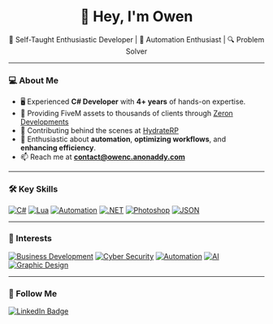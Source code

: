 <h1 align="center">👋 Hey, I'm Owen</h1>

<p align="center">
🎯 Self-Taught Enthusiastic Developer | 🤖 Automation Enthusiast | 🔍 Problem Solver
</p>

---

### 💻 About Me

- 🖥️ Experienced **C# Developer** with **4+ years** of hands-on expertise.
- 🔭 Providing FiveM assets to thousands of clients through [Zeron Developments](https://zeron.dev/)
- 📲 Contributing behind the scenes at [HydrateRP](https://hydraterp.com/)
- 🌱 Enthusiastic about **automation**, **optimizing workflows**, and **enhancing efficiency**.
- 📫 Reach me at **contact@owenc.anonaddy.com**

---

### 🛠️ Key Skills

[![C#](https://custom-icon-badges.demolab.com/badge/C%23-00599C)](#)
[![Lua](https://img.shields.io/badge/Lua-1E75B6)](#)
[![Automation](https://img.shields.io/badge/Automation-E63946)](#)
[![.NET](https://img.shields.io/badge/.NET-6C2DC7)](#)
[![Photoshop](https://img.shields.io/badge/Photoshop-31A8FF)](#)
[![JSON](https://img.shields.io/badge/JSON-F69C00)](#)

---

### 🧠 Interests

[![Business Development](https://img.shields.io/badge/Business%20Development-0077B5)](#)
[![Cyber Security](https://img.shields.io/badge/Cyber%20Security-121212)](#)
[![Automation](https://img.shields.io/badge/Automation-E63946)](#)
[![AI](https://img.shields.io/badge/AI-14A76C)](#)
[![Graphic Design](https://img.shields.io/badge/Graphic%20Design-673AB7)](#)

---

### 📲 Follow Me

<a target="_blank" rel="noopener noreferrer" href="https://x.com/0w3n">
  <img src="https://img.shields.io/badge/Twitter%20(X)-121212" alt="LinkedIn Badge"/>
</a>

